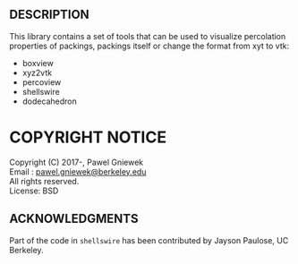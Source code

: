 ## DESCRIPTION ###

This library contains a set of tools that can be used to visualize percolation properties of packings, packings itself or change the format from xyt to  vtk:

* boxview
* xyz2vtk
* percoview   
* shellswire
* dodecahedron

COPYRIGHT NOTICE
================
Copyright (C) 2017-,  Pawel Gniewek  
Email  : pawel.gniewek@berkeley.edu  
All rights reserved.  
License: BSD

## ACKNOWLEDGMENTS ###
Part of the code in `shellswire` has been contributed by Jayson Paulose, UC Berkeley.
